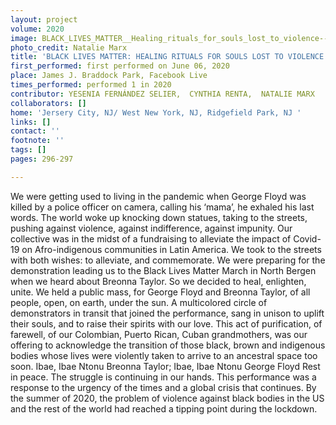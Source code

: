 ```yaml
---
layout: project
volume: 2020
image: BLACK_LIVES_MATTER__Healing_rituals_for_souls_lost_to_violence--Yesenia_Fern_ndez_Selier___Cynthia_Renta___Natalie_Marx.jpg
photo_credit: Natalie Marx
title: 'BLACK LIVES MATTER: HEALING RITUALS FOR SOULS LOST TO VIOLENCE'
first_performed: first performed on June 06, 2020
place: James J. Braddock Park, Facebook Live
times_performed: performed 1 in 2020
contributor: YESENIA FERNÁNDEZ SELIER,  CYNTHIA RENTA,  NATALIE MARX
collaborators: []
home: 'Jersery City, NJ/ West New York, NJ, Ridgefield Park, NJ '
links: []
contact: ''
footnote: ''
tags: []
pages: 296-297

---
```



We were getting used to living in the pandemic when George Floyd was killed by a police officer on camera, calling his ‘mama’, he exhaled his last words. The world woke up knocking down statues, taking to the streets, pushing against violence, against indifference, against impunity. Our collective was in the midst of a fundraising to alleviate the impact of Covid-19 on Afro-indigenous communities in Latin America. We took to the streets with both wishes: to alleviate, and commemorate. We were preparing for the demonstration leading us to the Black Lives Matter March in North Bergen when we heard about Breonna Taylor.
So we decided to heal, enlighten, unite. We held a public mass, for George Floyd and Breonna Taylor, of all people, open, on earth, under the sun. A multicolored circle of demonstrators in transit that joined the performance,  sang in unison to uplift their souls, and to raise their spirits with our love. This act of purification, of farewell, of our Colombian, Puerto Rican, Cuban grandmothers, was our offering to acknowledge the transition of those black, brown and indigenous bodies whose lives were violently taken to arrive to an ancestral space too soon. Ibae, Ibae Ntonu Breonna Taylor; Ibae, Ibae Ntonu George Floyd Rest in peace. 
The struggle is continuing in our hands.  This performance was a response to the urgency of the times and a global crisis that continues. By the summer of 2020, the problem of violence against black bodies in the US and the rest of the world had reached a tipping point during the lockdown. 

